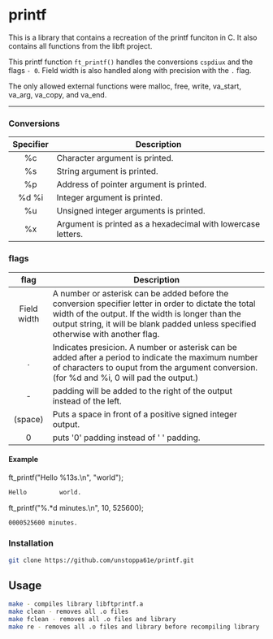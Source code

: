 # printf
This is a library that contains a recreation of the printf funciton in C. It also contains all functions from the libft project.

This printf function ```ft_printf()``` handles the conversions ```cspdiux``` and the flags ```- 0```. Field width is also handled along with precision with the ```.``` flag.

The only allowed external functions were malloc, free, write, va_start, va_arg, va_copy, and va_end.

----
### Conversions
|Specifier  |Description                                                 |
|:---------:|------------------------------------------------------------|
|%c         |Character argument is printed.                              |
|%s         |String argument is printed.                                 |
|%p         |Address of pointer argument is printed.                     |
|%d %i      |Integer argument is printed.                                |
|%u         |Unsigned integer arguments is printed.                      |
|%x         |Argument is printed as a hexadecimal with lowercase letters.|

### flags
|flag       |Description                                                                                                                          |
|:---------:|-------------------------------------------------------------------------------------------------------------------------------------|
|Field width|A number or asterisk can be added before the conversion specifier letter in order to dictate the total width of the output. If the width is longer than the output string, it will be blank padded unless specified otherwise with another flag.                                                                     |
|.          |Indicates presicion. A number or asterisk can be added after a period to indicate the maximum number of characters to ouput from the argument conversion. (for %d and %i, 0 will pad the output.)                                                                                                                   |
|-          |padding will be added to the right of the output instead of the left.                                                                |
|(space)    |Puts a space in front of a positive signed integer output.                                                                           |
|0          |puts '0' padding instead of ' ' padding.                                                                                             |

#### Example
ft_printf("Hello %13s.\n", "world");
```bash
Hello         world.
```
ft_printf("%.*d minutes.\n", 10, 525600);
```bash 
0000525600 minutes.
```

### Installation
```bash
git clone https://github.com/unstoppa61e/printf.git
```

## Usage
```bash
make - compiles library libftprintf.a
make clean - removes all .o files
make fclean - removes all .o files and library
make re - removes all .o files and library before recompiling library
```
